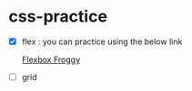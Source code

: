 # css-practice

- [x] flex : you can practice using the below link 

  [Flexbox Froggy](https://flexboxfroggy.com)
  
- [ ] grid 
